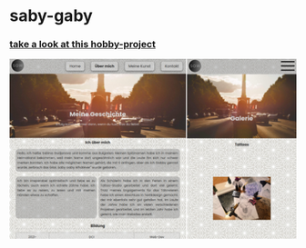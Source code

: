 # saby-gaby
### **[take a look at this hobby-project](https://saby-gaby.github.io/saby-gaby/)**

![Screeshots from this Project](./saby-gaby-screenshot.png)
